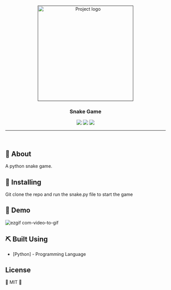 <p align="center">
    <a href="" rel="noopener">
 <img height= 300 width = 300 src="https://user-images.githubusercontent.com/32112516/62415179-1dadab00-b615-11e9-8152-e1e44fee4002.png" alt="Project logo"></a>

<h3 align="center">Snake Game</h3>

<div align="center">

  <img src="https://img.shields.io/badge/license-MIT-yellow.svg?style=flat-square">
  <img src="https://img.shields.io/badge/downloads-0k-yellow.svg?style=flat-square">
  <img src="https://img.shields.io/badge/build-passing-yellow.svg?style=flat-square">

</div>

---

<p align="center">
    <br> 
</p>

## 🧐 About 
A python snake game.

## 🏁 Installing

 Git clone the repo and run the snake.py file to start the game

## 🦄 Demo

![ezgif com-video-to-gif](https://user-images.githubusercontent.com/32112516/62415270-62861180-b616-11e9-92bc-337bccf17ef0.gif)

## ⛏️ Built Using <a name = "built_using"></a>
- [Python] - Programming Language

## License

🌱 MIT 🌱
